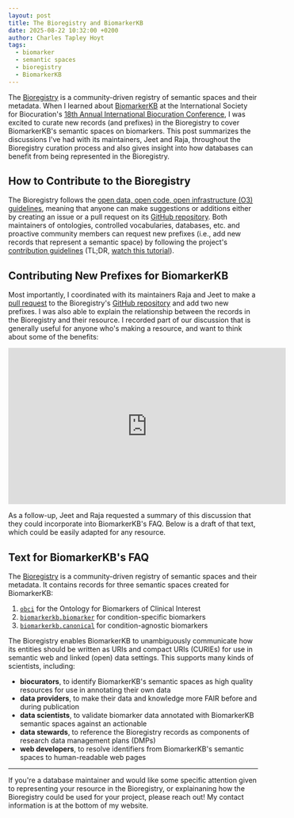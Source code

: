 ```yaml
---
layout: post
title: The Bioregistry and BiomarkerKB
date: 2025-08-22 10:32:00 +0200
author: Charles Tapley Hoyt
tags:
  - biomarker
  - semantic spaces
  - bioregistry
  - BiomarkerKB
---
```


The [Bioregistry](https://bioregistry.io) is a community-driven registry of
semantic spaces and their metadata. When I learned about
[BiomarkerKB](https://biomarkerkb.org) at the International Society for
Biocuration's
[18th Annual International Biocuration Conference](https://www.stowers.org/events/biocuration2025),
I was excited to curate new records (and prefixes) in the Bioregistry to cover
BiomarkerKB's semantic spaces on biomarkers. This post summarizes the
discussions I've had with its maintainers, Jeet and Raja, throughout the
Bioregistry curation process and also gives insight into how databases can
benefit from being represented in the Bioregistry.

## How to Contribute to the Bioregistry

The Bioregistry follows the
[open data, open code, open infrastructure (O3) guidelines](https://www.nature.com/articles/s41597-024-03406-w),
meaning that anyone can make suggestions or additions either by creating an
issue or a pull request on its
[GitHub repository](https://github.com/biopragmatics/bioregistry). Both
maintainers of ontologies, controlled vocabularies, databases, etc. and
proactive community members can request new prefixes (i.e., add new records that
represent a semantic space) by following the project's
[contribution guidelines](https://github.com/biopragmatics/bioregistry/blob/main/docs/CONTRIBUTING.md#content-contribution)
(TL;DR, [watch this tutorial](https://www.youtube.com/watch?v=e-I6rcV2_BE)).

## Contributing New Prefixes for BiomarkerKB

Most importantly, I coordinated with its maintainers Raja and Jeet to make a
[pull request](https://github.com/biopragmatics/bioregistry/pull/1527) to the
Bioregistry's [GitHub repository](https://github.com/biopragmatics/bioregistry)
and add two new prefixes. I was also able to explain the relationship between
the records in the Bioregistry and their resource. I recorded part of our
discussion that is generally useful for anyone who's making a resource, and want
to think about some of the benefits:

<iframe width="560" height="315" src="https://www.youtube.com/embed/Of1mH_uSBpc?si=mPp_3r_9fUgq22Mp" title="YouTube video player" frameborder="0" allow="accelerometer; autoplay; clipboard-write; encrypted-media; gyroscope; picture-in-picture; web-share" referrerpolicy="strict-origin-when-cross-origin" allowfullscreen></iframe>

As a follow-up, Jeet and Raja requested a summary of this discussion that they
could incorporate into BiomarkerKB's FAQ. Below is a draft of that text, which
could be easily adapted for any resource.

## Text for BiomarkerKB's FAQ

The [Bioregistry](https://bioregistry.io) is a community-driven registry of
semantic spaces and their metadata. It contains records for three semantic
spaces created for BiomarkerKB:

1. [`obci`](https://bioregistry.io/obci) for the Ontology for Biomarkers of
   Clinical Interest
2. [`biomarkerkb.biomarker`](https://bioregistry.io/biomarkerkb.biomarker) for
   condition-specific biomarkers
3. [`biomarkerkb.canonical`](https://bioregistry.io/biomarkerkb.canonical) for
   condition-agnostic biomarkers

The Bioregistry enables BiomarkerKB to unambiguously communicate how its
entities should be written as URIs and compact URIs (CURIEs) for use in semantic
web and linked (open) data settings. This supports many kinds of scientists,
including:

- **biocurators**, to identify BiomarkerKB's semantic spaces as high quality
  resources for use in annotating their own data
- **data providers**, to make their data and knowledge more FAIR before and
  during publication
- **data scientists**, to validate biomarker data annotated with BiomarkerKB
  semantic spaces against an actionable
- **data stewards**, to reference the Bioregistry records as components of
  research data management plans (DMPs)
- **web developers**, to resolve identifiers from BiomarkerKB's semantic spaces
  to human-readable web pages

---

If you're a database maintainer and would like some specific attention given to
representing your resource in the Bioregistry, or explainaning how the
Bioregistry could be used for your project, please reach out! My contact
information is at the bottom of my website.
